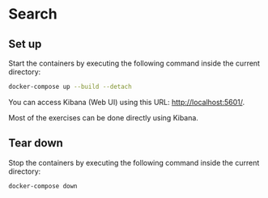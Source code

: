 # Search

## Set up

Start the containers by executing the following command inside the current directory:

```bash
docker-compose up --build --detach
```

You can access Kibana (Web UI) using this URL: [http://localhost:5601/](http://localhost:5601/).

Most of the exercises can be done directly using Kibana.

## Tear down

Stop the containers by executing the following command inside the current directory:

```bash
docker-compose down
```
